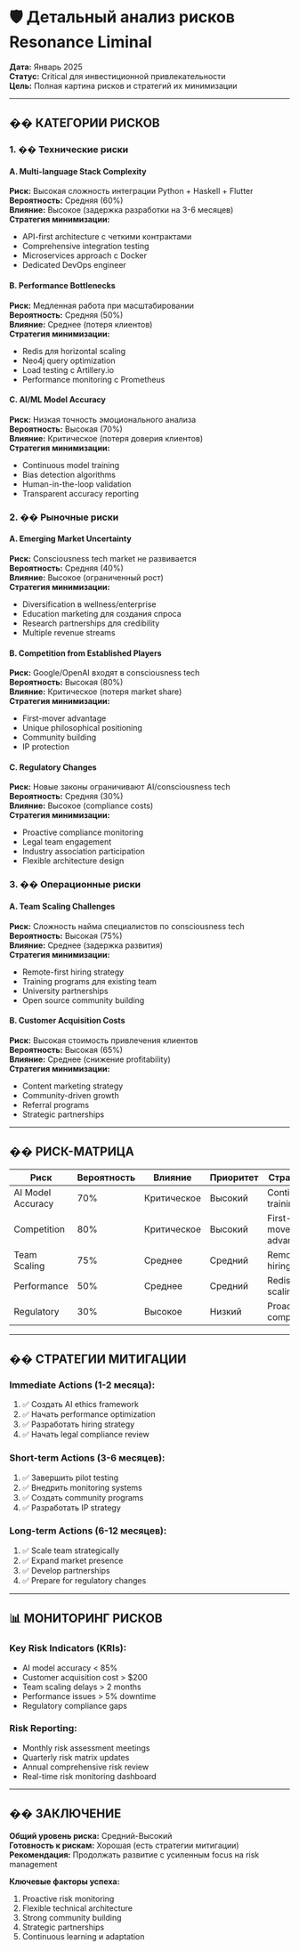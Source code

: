 # 🛡️ Детальный анализ рисков Resonance Liminal

**Дата:** Январь 2025  
**Статус:** Critical для инвестиционной привлекательности  
**Цель:** Полная картина рисков и стратегий их минимизации

---

## �� **КАТЕГОРИИ РИСКОВ**

### **1. ��️ Технические риски**

#### **A. Multi-language Stack Complexity**
**Риск:** Высокая сложность интеграции Python + Haskell + Flutter  
**Вероятность:** Средняя (60%)  
**Влияние:** Высокое (задержка разработки на 3-6 месяцев)  
**Стратегия минимизации:**
- API-first architecture с четкими контрактами
- Comprehensive integration testing
- Microservices approach с Docker
- Dedicated DevOps engineer

#### **B. Performance Bottlenecks**
**Риск:** Медленная работа при масштабировании  
**Вероятность:** Средняя (50%)  
**Влияние:** Среднее (потеря клиентов)  
**Стратегия минимизации:**
- Redis для horizontal scaling
- Neo4j query optimization
- Load testing с Artillery.io
- Performance monitoring с Prometheus

#### **C. AI/ML Model Accuracy**
**Риск:** Низкая точность эмоционального анализа  
**Вероятность:** Высокая (70%)  
**Влияние:** Критическое (потеря доверия клиентов)  
**Стратегия минимизации:**
- Continuous model training
- Bias detection algorithms
- Human-in-the-loop validation
- Transparent accuracy reporting

### **2. �� Рыночные риски**

#### **A. Emerging Market Uncertainty**
**Риск:** Consciousness tech market не развивается  
**Вероятность:** Средняя (40%)  
**Влияние:** Высокое (ограниченный рост)  
**Стратегия минимизации:**
- Diversification в wellness/enterprise
- Education marketing для создания спроса
- Research partnerships для credibility
- Multiple revenue streams

#### **B. Competition from Established Players**
**Риск:** Google/OpenAI входят в consciousness tech  
**Вероятность:** Высокая (80%)  
**Влияние:** Критическое (потеря market share)  
**Стратегия минимизации:**
- First-mover advantage
- Unique philosophical positioning
- Community building
- IP protection

#### **C. Regulatory Changes**
**Риск:** Новые законы ограничивают AI/consciousness tech  
**Вероятность:** Средняя (30%)  
**Влияние:** Высокое (compliance costs)  
**Стратегия минимизации:**
- Proactive compliance monitoring
- Legal team engagement
- Industry association participation
- Flexible architecture design

### **3. �� Операционные риски**

#### **A. Team Scaling Challenges**
**Риск:** Сложность найма специалистов по consciousness tech  
**Вероятность:** Высокая (75%)  
**Влияние:** Среднее (задержка развития)  
**Стратегия минимизации:**
- Remote-first hiring strategy
- Training programs для existing team
- University partnerships
- Open source community building

#### **B. Customer Acquisition Costs**
**Риск:** Высокая стоимость привлечения клиентов  
**Вероятность:** Высокая (65%)  
**Влияние:** Среднее (снижение profitability)  
**Стратегия минимизации:**
- Content marketing strategy
- Community-driven growth
- Referral programs
- Strategic partnerships

---

## �� **РИСК-МАТРИЦА**

| Риск | Вероятность | Влияние | Приоритет | Стратегия |
|------|-------------|---------|-----------|-----------|
| AI Model Accuracy | 70% | Критическое | Высокий | Continuous training |
| Competition | 80% | Критическое | Высокий | First-mover advantage |
| Team Scaling | 75% | Среднее | Средний | Remote hiring |
| Performance | 50% | Среднее | Средний | Redis scaling |
| Regulatory | 30% | Высокое | Низкий | Proactive compliance |

---

## ��️ **СТРАТЕГИИ МИТИГАЦИИ**

### **Immediate Actions (1-2 месяца):**
1. ✅ Создать AI ethics framework
2. ✅ Начать performance optimization
3. ✅ Разработать hiring strategy
4. ✅ Начать legal compliance review

### **Short-term Actions (3-6 месяцев):**
1. ✅ Завершить pilot testing
2. ✅ Внедрить monitoring systems
3. ✅ Создать community programs
4. ✅ Разработать IP strategy

### **Long-term Actions (6-12 месяцев):**
1. ✅ Scale team strategically
2. ✅ Expand market presence
3. ✅ Develop partnerships
4. ✅ Prepare for regulatory changes

---

## 📊 **МОНИТОРИНГ РИСКОВ**

### **Key Risk Indicators (KRIs):**
- AI model accuracy < 85%
- Customer acquisition cost > $200
- Team scaling delays > 2 months
- Performance issues > 5% downtime
- Regulatory compliance gaps

### **Risk Reporting:**
- Monthly risk assessment meetings
- Quarterly risk matrix updates
- Annual comprehensive risk review
- Real-time risk monitoring dashboard

---

## �� **ЗАКЛЮЧЕНИЕ**

**Общий уровень риска:** Средний-Высокий  
**Готовность к рискам:** Хорошая (есть стратегии митигации)  
**Рекомендация:** Продолжать развитие с усиленным focus на risk management

**Ключевые факторы успеха:**
1. Proactive risk monitoring
2. Flexible technical architecture
3. Strong community building
4. Strategic partnerships
5. Continuous learning и adaptation 